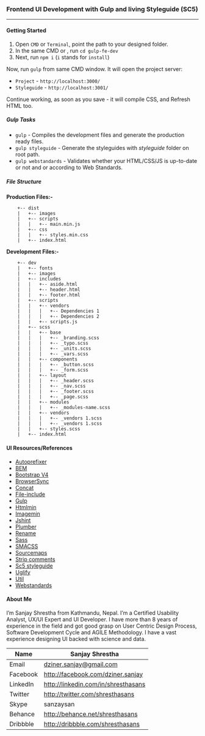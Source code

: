 ### Frontend UI Development with Gulp and living Styleguide (SC5)
---

#### Getting Started

1. Open `CMD` or `Terminal`, point the path to your designed folder.
2. In the same CMD or , run `cd gulp-fe-dev`
3. Next, run `npm i` (`i` stands for `install`)
 
Now, run `gulp` from same CMD window. It will open the project server: 
- `Project` - `http://localhost:3000/`
- `Styleguide` - `http://localhost:3001/`

Continue working, as soon as you save - it will compile CSS, and Refresh HTML too.

##### Gulp Tasks
- `gulp` - Compiles the development files and generate the production ready files.
- `gulp styleguide` - Generate the styleguides with *styleguide* folder on root path.
- `gulp webstandards` - Validates whether your HTML/CSS/JS is up-to-date or not and or according to Web Standards.


##### File Structure

**Production Files:-**
```
	+-- dist
	|   +-- images
	|   +-- scripts
	|	|   +-- main.min.js
	|   +-- css
	|	|   +-- styles.min.css 
	|   +-- index.html
```

**Development Files:-**
```
	+-- dev
	|   +-- fonts
	|   +-- images
	|   +-- includes
	|	|	+-- aside.html
	|	|	+-- header.html
	|	|	+-- footer.html
	|   +-- scripts
	|	|   +-- vendors
	|	|	|   +-- Dependencies 1
	|	|	|   +-- Dependencies 2
	|	|   +-- scripts.js
	|   +-- scss
	|	|   +-- base
	|	|	|   +-- _branding.scss
	|	|	|   +-- _typo.scss
	|	|	|   +-- _units.scss
	|	|	|   +-- _vars.scss
	|	|   +-- components
	|	|	|   +-- _button.scss
	|	|	|   +-- _form.scss
	|	|   +-- layout
	|	|	|   +-- _header.scss
	|	|	|   +-- _nav.scss
	|	|	|   +-- _footer.scss
	|	|	|   +-- _page.scss
	|	|   +-- modules
	|	|	|   +-- _modules-name.scss
	|	|   +-- vendors
	|	|	|   +-- _vendors 1.scss
	|	|	|   +-- _vendors 1.scss
	|	|   +-- styles.scss
	|   +-- index.html
```

#### UI Resources/References
 - [Autoprefixer](https://www.npmjs.com/package/gulp-autoprefixer)
 - [BEM](https://en.bem.info)
 - [Bootstrap V4](http://v4-alpha.getbootstrap.com)
 - [BrowserSync](https://www.browsersync.io/)
 - [Concat](https://www.npmjs.com/package/gulp-concat)
 - [File-include](https://www.npmjs.com/package/gulp-file-include)
 - [Gulp](https://www.npmjs.com/package/gulp) 
 - [Htmlmin](https://www.npmjs.com/package/gulp-htmlmin)
 - [Imagemin](https://www.npmjs.com/package/gulp-imagemin)
 - [Jshint](https://www.npmjs.com/package/gulp-jshint)
 - [Plumber](https://www.npmjs.com/package/gulp-plumber)
 - [Rename](https://www.npmjs.com/package/gulp-rename)
 - [Sass](https://www.npmjs.com/package/gulp-sass)
 - [SMACSS](https://smacss.com)
 - [Sourcemaps](https://www.npmjs.com/package/gulp-sourcemaps)
 - [Strip comments](https://www.npmjs.com/package/gulp-strip-comments)
 - [Sc5 styleguide](https://github.com/SC5/sc5-styleguide)
 - [Uglify](https://www.npmjs.com/package/gulp-uglify)
 - [Util](https://www.npmjs.com/package/gulp-util)
 - [Webstandards](https://www.npmjs.com/package/gulp-webstandards)

#### About Me
I’m Sanjay Shrestha from Kathmandu, Nepal. I’m a Certified Usability Analyst, UX/UI Expert and UI Developer. I have more than 8 years of experience in the field and got good grasp on User Centric Design Process, Software Development Cycle and AGILE Methodology. I have a vast experience designing UI backed with science and data. 

| Name     | Sanjay Shrestha                     |
|----------|-------------------------------------|
| Email    | dziner.sanjay@gmail.com             |
| Facebook | http://facebook.com/dziner.sanjay   |
| LinkedIn | http://linkedin.com/in/shresthasans |
| Twitter  | http://twitter.com/shresthasans     |
| Skype    | sanzaysan                           |
| Behance  | http://behance.net/shresthasans     |
| Dribbble | http://dribbble.com/shresthasans    |

